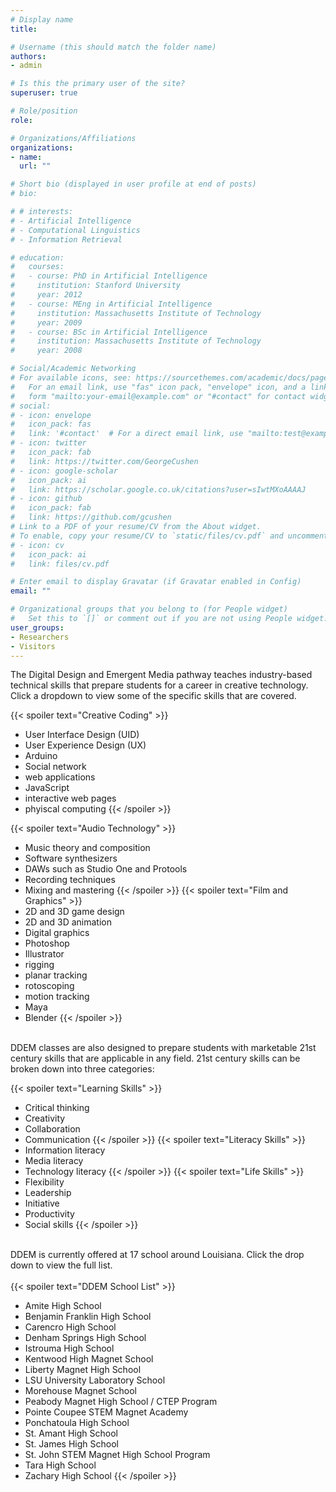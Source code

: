 ```yaml
---
# Display name
title: 

# Username (this should match the folder name)
authors:
- admin

# Is this the primary user of the site?
superuser: true

# Role/position
role: 

# Organizations/Affiliations
organizations:
- name: 
  url: ""

# Short bio (displayed in user profile at end of posts)
# bio: 

# # interests:
# - Artificial Intelligence
# - Computational Linguistics
# - Information Retrieval

# education:
#   courses:
#   - course: PhD in Artificial Intelligence
#     institution: Stanford University
#     year: 2012
#   - course: MEng in Artificial Intelligence
#     institution: Massachusetts Institute of Technology
#     year: 2009
#   - course: BSc in Artificial Intelligence
#     institution: Massachusetts Institute of Technology
#     year: 2008

# Social/Academic Networking
# For available icons, see: https://sourcethemes.com/academic/docs/page-builder/#icons
#   For an email link, use "fas" icon pack, "envelope" icon, and a link in the
#   form "mailto:your-email@example.com" or "#contact" for contact widget.
# social:
# - icon: envelope
#   icon_pack: fas
#   link: '#contact'  # For a direct email link, use "mailto:test@example.org".
# - icon: twitter
#   icon_pack: fab
#   link: https://twitter.com/GeorgeCushen
# - icon: google-scholar
#   icon_pack: ai
#   link: https://scholar.google.co.uk/citations?user=sIwtMXoAAAAJ
# - icon: github
#   icon_pack: fab
#   link: https://github.com/gcushen
# Link to a PDF of your resume/CV from the About widget.
# To enable, copy your resume/CV to `static/files/cv.pdf` and uncomment the lines below.
# - icon: cv
#   icon_pack: ai
#   link: files/cv.pdf

# Enter email to display Gravatar (if Gravatar enabled in Config)
email: ""

# Organizational groups that you belong to (for People widget)
#   Set this to `[]` or comment out if you are not using People widget.
user_groups:
- Researchers
- Visitors
---
```

The Digital Design and Emergent Media pathway teaches industry-based technical skills that prepare students for a career in creative technology. Click a dropdown to view some of the specific skills that are covered.

{{< spoiler text="Creative Coding" >}}
- User Interface Design (UID)
- User Experience Design (UX)
- Arduino
- Social network 
- web applications
- JavaScript
- interactive web pages
- phyiscal computing
{{< /spoiler >}}

{{< spoiler text="Audio Technology" >}}
- Music theory and composition
- Software synthesizers
- DAWs such as Studio One and Protools
- Recording techniques
- Mixing and mastering
{{< /spoiler >}}
{{< spoiler text="Film and Graphics" >}}
- 2D and 3D game design
- 2D and 3D animation
- Digital graphics 
- Photoshop
- Illustrator
- rigging
- planar tracking
- rotoscoping
- motion tracking 
- Maya
- Blender
{{< /spoiler >}}

<br>
DDEM classes are also designed to prepare students with marketable 21st century skills that are applicable	in any field. 21st century skills can be broken down into three categories:

{{< spoiler text="Learning Skills" >}}
  - Critical thinking
  - Creativity
  - Collaboration
  - Communication
{{< /spoiler >}}
{{< spoiler text="Literacy Skills" >}}
  - Information literacy
  - Media literacy
  - Technology literacy
{{< /spoiler >}}
{{< spoiler text="Life Skills" >}}
  - Flexibility
  - Leadership
  - Initiative
  - Productivity
  - Social skills
{{< /spoiler >}}

<br>
DDEM is currently offered at 17 school around Louisiana. Click the drop down to view the full list.
<br>
<br>
{{< spoiler text="DDEM School List" >}}

- Amite High School
- Benjamin Franklin High School
- Carencro High School
- Denham Springs High School
- Istrouma High School
- Kentwood High Magnet School
- Liberty Magnet High School
- LSU University Laboratory School
- Morehouse Magnet School
- Peabody Magnet High School / CTEP Program
- Pointe Coupee STEM Magnet Academy
- Ponchatoula High School
- St. Amant High School
- St. James High School
- St. John STEM Magnet High School Program
- Tara High School
- Zachary High School
{{< /spoiler >}}